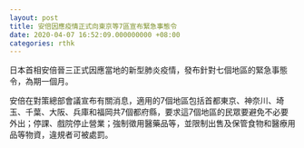 ```yaml
---
layout: post
title: 安倍因應疫情正式向東京等7區宣布緊急事態令
date: 2020-04-07 16:52:09.000000000 +08:00
categories: rthk
---
```


日本首相安倍晉三正式因應當地的新型肺炎疫情，發布針對七個地區的緊急事態令，為期一個月。

安倍在對策總部會議宣布有關消息，適用的7個地區包括首都東京、神奈川、埼玉、千葉、大阪、兵庫和福岡共7個都府縣，要求這7個地區的民眾要避免不必要外出；停課、戲院停止營業；強制徵用醫藥品等，並限制出售及保管食物和醫療用品等物資，違規者可被處罰。
